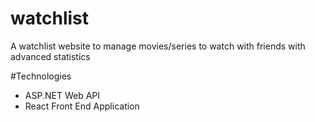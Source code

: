 # watchlist
A watchlist website to manage movies/series to watch with friends with advanced statistics 

#Technologies
- ASP.NET Web API
- React Front End Application
